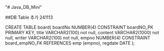 "# Java_DB_Mini" 

##DB Table 추가 241113

CREATE TABLE board( 
   boardNo NUMBER(4) CONSTRAINT boardNO_PK PRIMARY KEY, 
   title VARCHAR2(100) not null, 
   content VARCHAR2(1000) not null, 
   writer VARCHAR2(100) not null,
   empno NUMBER(4) CONSTRAINT board_empNO_FK REFERENCES emp (empno),
   regdate DATE
);
